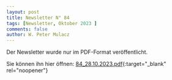 ```yaml
---
layout: post
title: Newsletter N° 84
tags: [Newsletter, Oktober 2023 ]
comments: false
author: W. Peter Mulacz
---
```


Der Newsletter wurde nur im PDF-Format veröffentlicht.

Sie können ihn hier öffnen: [84_28.10.2023.pdf](../assets/resources/84_28.10.2023.pdf){:target="_blank" rel="noopener"}